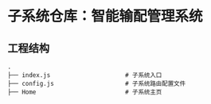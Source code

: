 <!--
 * @Descripttion : 智能输配管理系统
 * @Author       : wuhaidong
 * @Date         : 2020-06-22 16:21:29
 * @LastEditors  : wuhaidong
 * @LastEditTime : 2020-06-28 11:59:02
 -->

# 子系统仓库：智能输配管理系统

## 工程结构

```
.
├── index.js                     # 子系统入口
├── config.js                    # 子系统路由配置文件
├── Home                         # 子系统主页

```
